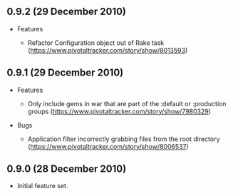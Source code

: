 ## 0.9.2 (29 December 2010)

* Features

  * Refactor Configuration object out of Rake task (https://www.pivotaltracker.com/story/show/8013593)

## 0.9.1 (29 December 2010)

* Features

  * Only include gems in war that are part of the :default or :production groups (https://www.pivotaltracker.com/story/show/7980329)

* Bugs

  * Application filter incorrectly grabbing files from the root directory (https://www.pivotaltracker.com/story/show/8006537)

## 0.9.0 (28 December 2010)

* Initial feature set.

